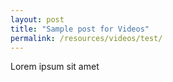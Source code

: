 ```yaml
---
layout: post
title: "Sample post for Videos"
permalink: /resources/videos/test/
---
```

Lorem ipsum sit amet
